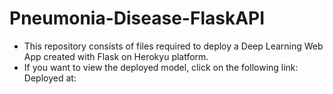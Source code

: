 # Pneumonia-Disease-FlaskAPI
 - This repository consists of files required to deploy a Deep Learning Web App created with Flask on Herokyu platform.
 - If you want to view the deployed model, click on the following link:
  Deployed at: 
 
